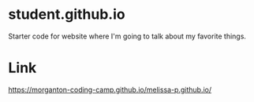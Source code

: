 # student.github.io
Starter code for website where I'm going to talk about my favorite things.

# Link
 https://morganton-coding-camp.github.io/melissa-p.github.io/
